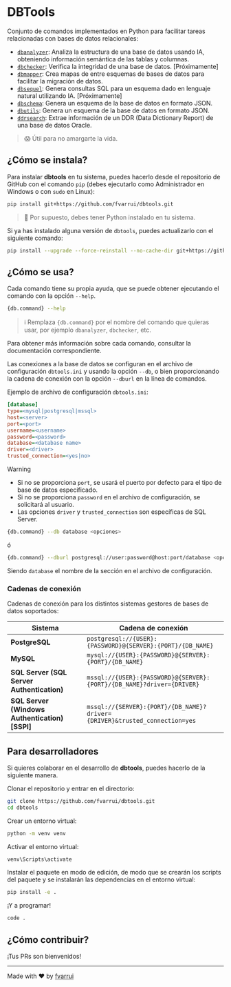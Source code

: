# DBTools

Conjunto de comandos implementados en Python para facilitar tareas relacionadas con bases de datos relacionales:

- [`dbanalyzer`](src/dbanalyzer/README.md): Analiza la estructura de una base de datos usando IA, obteniendo información semántica de las tablas y columnas.
- [`dbchecker`](src/dbchecker/README.md): Verifica la integridad de una base de datos. [Próximamente]
- [`dbmapper`](src/dbmapper/README.md): Crea mapas de entre esquemas de bases de datos para facilitar la migración de datos.
- [`dbsequel`](src/dbsequel/README.md): Genera consultas SQL para un esquema dado en lenguaje natural utilizando IA. [Próximamente]
- [`dbschema`](src/dbschema/README.md): Genera un esquema de la base de datos en formato JSON.
- [`dbutils`](src/dbutils/README.md): Genera un esquema de la base de datos en formato JSON.
- [`ddrsearch`](src/dbschema/README.md): Extrae información de un DDR (Data Dictionary Report) de una base de datos Oracle.

> 😱 Útil para no amargarte la vida.

## ¿Cómo se instala?

Para instalar **dbtools** en tu sistema, puedes hacerlo desde el repositorio de GitHub con el comando `pip` (debes ejecutarlo como Administrador en Windows o con `sudo` en Linux):

```bash
pip install git+https://github.com/fvarrui/dbtools.git
```

> 🐍 Por supuesto, debes tener Python instalado en tu sistema.

Si ya has instalado alguna versión de `dbtools`, puedes actualizarlo con el siguiente comando:

```bash
pip install --upgrade --force-reinstall --no-cache-dir git+https://github.com/fvarrui/dbtools.git
```

## ¿Cómo se usa?

Cada comando tiene su propia ayuda, que se puede obtener ejecutando el comando con la opción `--help`.

```bash
{db.command} --help
```

> ℹ️ Remplaza `{db.command}` por el nombre del comando que quieras usar, por ejemplo `dbanalyzer`, `dbchecker`, etc.

Para obtener más información sobre cada comando, consultar la documentación correspondiente.

Las conexiones a la base de datos se configuran en el archivo de configuración `dbtools.ini` y usando la opción `--db`, o bien proporcionando la cadena de conexión con la opción `--dburl` en la línea de comandos.

Ejemplo de archivo de configuración `dbtools.ini`:

```ini
[database]
type=<mysql|postgresql|mssql>
host=<server>
port=<port>
username=<username>
password=<password>
database=<database name>
driver=<driver>
trusted_connection=<yes|no>
```

> [!WARNING]
> - Si no se proporciona `port`, se usará el puerto por defecto para el tipo de base de datos especificado.
> - Si no se proporciona `password` en el archivo de configuración, se solicitará al usuario.
> - Las opciones `driver` y `trusted_connection` son específicas de SQL Server.

```bash
{db.command} --db database <opciones>
```

ó 

```bash
{db.command} --dburl postgresql://user:password@host:port/database <opciones>
```

Siendo `database` el nombre de la sección en el archivo de configuración.

### Cadenas de conexión

Cadenas de conexión para los distintos sistemas gestores de bases de datos soportados:

| Sistema                                        | Cadena de conexión                                                         |
| ---------------------------------------------- | -------------------------------------------------------------------------- |
| **PostgreSQL**                                 | `postgresql://{USER}:{PASSWORD}@{SERVER}:{PORT}/{DB_NAME}`                 |
| **MySQL**                                      | `mysql://{USER}:{PASSWORD}@{SERVER}:{PORT}/{DB_NAME}`                      |
| **SQL Server (SQL Server Authentication)**     | `mssql://{USER}:{PASSWORD}@{SERVER}:{PORT}/{DB_NAME}?driver={DRIVER}`      |
| **SQL Server (Windows Authentication) [SSPI]** | `mssql://{SERVER}:{PORT}/{DB_NAME}?driver={DRIVER}&trusted_connection=yes` |


## Para desarrolladores

Si quieres colaborar en el desarrollo de **dbtools**, puedes hacerlo de la siguiente manera.

Clonar el repositorio y entrar en el directorio:

```bash
git clone https://github.com/fvarrui/dbtools.git
cd dbtools
```

Crear un entorno virtual:

```bash
python -m venv venv
```

Activar el entorno virtual:

```bash
venv\Scripts\activate
```

Instalar el paquete en modo de edición, de modo que se crearán los scripts del paquete y se instalarán las dependencias en el entorno virtual:

```bash
pip install -e .
```

¡Y a programar!

```bash
code .
```

## ¿Cómo contribuir?

¡Tus PRs son bienvenidos!

--- 

Made with ❤️ by [fvarrui](https://github.com/fvarrui)